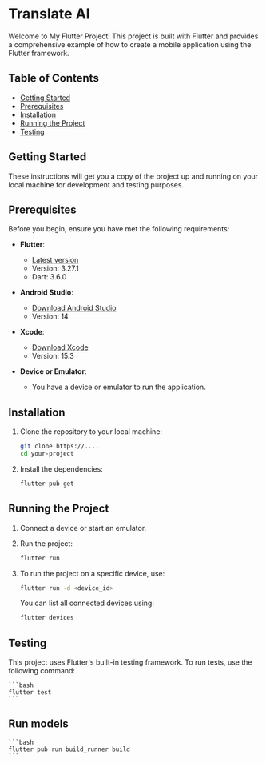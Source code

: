 # Translate AI

Welcome to My Flutter Project! This project is built with Flutter and provides a comprehensive example of how to create a mobile application using the Flutter framework.

## Table of Contents

- [Getting Started](#getting-started)
- [Prerequisites](#prerequisites)
- [Installation](#installation)
- [Running the Project](#running-the-project)
- [Testing](#testing)

## Getting Started

These instructions will get you a copy of the project up and running on your local machine for development and testing purposes.

## Prerequisites

Before you begin, ensure you have met the following requirements:

- **Flutter**: 
  - [Latest version](https://flutter.dev/docs/get-started/install)
  - Version: 3.27.1
  - Dart: 3.6.0
  
- **Android Studio**:
  - [Download Android Studio](https://developer.android.com/studio)
  - Version: 14

- **Xcode**:
  - [Download Xcode](https://developer.apple.com/xcode/)
  - Version: 15.3
  
- **Device or Emulator**:
  - You have a device or emulator to run the application.

## Installation

1. Clone the repository to your local machine:

    ```bash
    git clone https://....
    cd your-project
    ```

2. Install the dependencies:

    ```bash
    flutter pub get
    ```

## Running the Project

1. Connect a device or start an emulator.

2. Run the project:

    ```bash
    flutter run
    ```

3. To run the project on a specific device, use:

    ```bash
    flutter run -d <device_id>
    ```

    You can list all connected devices using:

    ```bash
    flutter devices
    ```

## Testing

This project uses Flutter's built-in testing framework. To run tests, use the following command:

    ```bash
    flutter test
    ```
## Run models

    ```bash
    flutter pub run build_runner build
    ```
